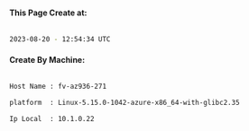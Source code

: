 
   
#### This Page Create at:

```bash

2023-08-20 - 12:54:34 UTC

```

#### Create By Machine:

```bash

Host Name : fv-az936-271

platform  : Linux-5.15.0-1042-azure-x86_64-with-glibc2.35

Ip Local  : 10.1.0.22

```

